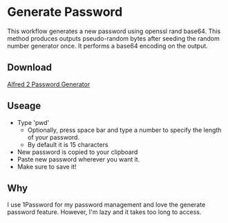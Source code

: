 # Generate Password

This workflow generates a new password using openssl rand base64.
This method produces outputs pseudo-random bytes after seeding the random number
generator once. It performs a base64 encoding on the output.

## Download

[Alfred 2 Password Generator](https://github.com/gcallsen/alfred-2-password-generator/raw/master/generate_password.alfredworkflow)

## Useage

* Type 'pwd'
  * Optionally, press space bar and type a number to specify the length of your password.
  * By default it is 15 characters
* New password is copied to your clipboard
* Paste new password wherever you want it.
* Make sure to save it!

## Why
I use 1Password for my password management and love the generate password
feature. However, I'm lazy and it takes too long to access.
